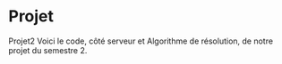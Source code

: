 # Projet
Projet2
Voici le code, côté serveur et Algorithme de résolution, de notre projet du semestre 2.
